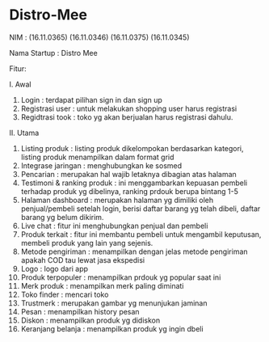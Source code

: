 # Distro-Mee
NIM :	(16.11.0365) (16.11.0346) (16.11.0375) (16.11.0345)

Nama Startup : Distro Mee

Fitur:

I.	Awal 
1.	Login : terdapat pilihan sign in dan sign up
2.	Registrasi user : untuk melakukan shopping user harus registrasi
3.	Regidtrasi took : toko yg akan berjualan harus registrasi dahulu.

II.	Utama
1.	Listing produk : listing produk dikelompokan berdasarkan kategori, listing produk menampilkan dalam format grid
2.	Integrase jaringan : menghubungkan ke sosmed
3.	Pencarian : merupakan hal wajib letaknya dibagian atas halaman
4.	Testimoni & ranking produk : ini menggambarkan kepuasan pembeli terhadap produk yg dibelinya, ranking prdouk berupa bintang 1-5
5.	Halaman dashboard : merupakan halaman yg dimiliki oleh penjual/pembeli setelah login, berisi daftar barang yg telah dibeli, daftar barang yg belum dikirim.
6.	Live chat : fitur ini menghubungkan penjual dan pembeli
7.	Produk terkait : fitur ini membantu pembeli untuk mengambil keputusan, membeli produk yang lain yang sejenis.
8.	Metode pengiriman : menampilkan dengan jelas metode pengiriman apakah COD tau lewat jasa ekspedisi
9.	Logo : logo dari app
10.	Produk terpopuler : menampilkan prdouk yg popular saat ini
11.	Merk produk : menampilkan merk paling diminati
12.	Toko finder : mencari toko
13.	Trustmerk : merupakan gambar yg menunjukan jaminan
14.	Pesan : menampilkan history pesan
15.	Diskon : menampilkan produk yg didiskon
16.	Keranjang belanja : menampilkan produk yg ingin dbeli
